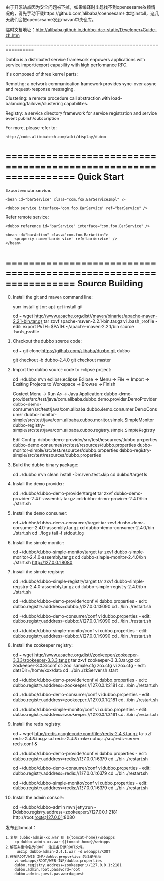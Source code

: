 由于开源站点因为安全问题被下掉，如果编译时出现找不到opensesame依赖情况的，请先手动下载https://github.com/alibaba/opensesame
本地install，这几天我们会把opensesame发到mavan中央仓库。

临时文档地址：http://alibaba.github.io/dubbo-doc-static/Developer+Guide-zh.htm

================================================================

Dubbo is a distributed service framework enpowers applications with service import/export capability with high performance RPC.

It's composed of three kernel parts:

Remoting: a network communication framework provides sync-over-async and request-response messaging.

Clustering: a remote procedure call abstraction with load-balancing/failover/clustering capabilities.

Registry: a service directory framework for service registration and service event publish/subscription

For more, please refer to:

    http://code.alibabatech.com/wiki/display/dubbo

================================================================
Quick Start
================================================================

Export remote service:

    <bean id="barService" class="com.foo.BarServiceImpl" />
	
    <dubbo:service interface="com.foo.BarService" ref="barService" />

Refer remote service:

    <dubbo:reference id="barService" interface="com.foo.BarService" />
	
    <bean id="barAction" class="com.foo.BarAction">
        <property name="barService" ref="barService" />
    </bean>

================================================================
Source Building
================================================================

0. Install the git and maven command line:

    yum install git
    or: apt-get install git

    cd ~
    wget http://www.apache.org/dist//maven/binaries/apache-maven-2.2.1-bin.tar.gz
    tar zxvf apache-maven-2.2.1-bin.tar.gz
    vi .bash_profile
       - edit: export PATH=$PATH:~/apache-maven-2.2.1/bin
    source .bash_profile

1. Checkout the dubbo source code:

    cd ~
    git clone https://github.com/alibaba/dubbo.git dubbo

    git checkout -b dubbo-2.4.0
    git checkout master

2. Import the dubbo source code to eclipse project:

    cd ~/dubbo
    mvn eclipse:eclipse
    Eclipse -> Menu -> File -> Import -> Exsiting Projects to Workspace -> Browse -> Finish

    Context Menu -> Run As -> Java Application:
    dubbo-demo-provider/src/test/java/com.alibaba.dubbo.demo.provider.DemoProvider
    dubbo-demo-consumer/src/test/java/com.alibaba.dubbo.demo.consumer.DemoConsumer
    dubbo-monitor-simple/src/test/java/com.alibaba.dubbo.monitor.simple.SimpleMonitor
    dubbo-registry-simple/src/test/java/com.alibaba.dubbo.registry.simple.SimpleRegistry
 
    Edit Config:
    dubbo-demo-provider/src/test/resources/dubbo.properties
    dubbo-demo-consumer/src/test/resources/dubbo.properties
    dubbo-monitor-simple/src/test/resources/dubbo.properties
    dubbo-registry-simple/src/test/resources/dubbo.properties

3. Build the dubbo binary package:

    cd ~/dubbo
    mvn clean install -Dmaven.test.skip
    cd dubbo/target
    ls

4. Install the demo provider:

    cd ~/dubbo/dubbo-demo-provider/target
    tar zxvf dubbo-demo-provider-2.4.0-assembly.tar.gz
    cd dubbo-demo-provider-2.4.0/bin
    ./start.sh

5. Install the demo consumer:

    cd ~/dubbo/dubbo-demo-consumer/target
    tar zxvf dubbo-demo-consumer-2.4.0-assembly.tar.gz
    cd dubbo-demo-consumer-2.4.0/bin
    ./start.sh
    cd ../logs
    tail -f stdout.log

6. Install the simple monitor:

    cd ~/dubbo/dubbo-simple-monitor/target
    tar zxvf dubbo-simple-monitor-2.4.0-assembly.tar.gz
    cd dubbo-simple-monitor-2.4.0/bin
    ./start.sh
    http://127.0.0.1:8080

7. Install the simple registry:

    cd ~/dubbo/dubbo-simple-registry/target
    tar zxvf dubbo-simple-registry-2.4.0-assembly.tar.gz
    cd dubbo-simple-registry-2.4.0/bin
    ./start.sh

    cd ~/dubbo/dubbo-demo-provider/conf
    vi dubbo.properties
       - edit: dubbo.registry.adddress=dubbo://127.0.0.1:9090
    cd ../bin
    ./restart.sh

    cd ~/dubbo/dubbo-demo-consumer/conf
    vi dubbo.properties
       - edit: dubbo.registry.adddress=dubbo://127.0.0.1:9090
    cd ../bin
    ./restart.sh

    cd ~/dubbo/dubbo-simple-monitor/conf
    vi dubbo.properties
       - edit: dubbo.registry.adddress=dubbo://127.0.0.1:9090
    cd ../bin
    ./restart.sh

8. Install the zookeeper registry:

    cd ~
    wget http://www.apache.org/dist//zookeeper/zookeeper-3.3.3/zookeeper-3.3.3.tar.gz
    tar zxvf zookeeper-3.3.3.tar.gz
    cd zookeeper-3.3.3/conf
    cp zoo_sample.cfg zoo.cfg
    vi zoo.cfg
       - edit: dataDir=/home/xxx/data
    cd ../bin
    ./zkServer.sh start

    cd ~/dubbo/dubbo-demo-provider/conf
    vi dubbo.properties
       - edit: dubbo.registry.adddress=zookeeper://127.0.0.1:2181
    cd ../bin
    ./restart.sh

    cd ~/dubbo/dubbo-demo-consumer/conf
    vi dubbo.properties
       - edit: dubbo.registry.adddress=zookeeper://127.0.0.1:2181
    cd ../bin
    ./restart.sh

    cd ~/dubbo/dubbo-simple-monitor/conf
    vi dubbo.properties
       - edit: dubbo.registry.adddress=zookeeper://127.0.0.1:2181
    cd ../bin
    ./restart.sh

9. Install the redis registry:

    cd ~
    wget http://redis.googlecode.com/files/redis-2.4.8.tar.gz
    tar xzf redis-2.4.8.tar.gz
    cd redis-2.4.8
    make
    nohup ./src/redis-server redis.conf &

    cd ~/dubbo/dubbo-demo-provider/conf
    vi dubbo.properties
       - edit: dubbo.registry.adddress=redis://127.0.0.1:6379
    cd ../bin
    ./restart.sh

    cd ~/dubbo/dubbo-demo-consumer/conf
    vi dubbo.properties
       - edit: dubbo.registry.adddress=redis://127.0.0.1:6379
    cd ../bin
    ./restart.sh

    cd ~/dubbo/dubbo-simple-monitor/conf
    vi dubbo.properties
       - edit: dubbo.registry.adddress=redis://127.0.0.1:6379
    cd ../bin
    ./restart.sh

10. Install the admin console:

    cd ~/dubbo/dubbo-admin
    mvn jetty:run -Ddubbo.registry.address=zookeeper://127.0.0.1:2181
    http://root:root@127.0.0.1:8080

发布到tomcat：
    
    1.复制 dubbo-admin-xx.war 到 ${tomcat-home}/webapps 
        cp dubbo-admin-xx.war ${tomcat-home}/webapps 
    2.解压并重命名为ROOT  注意备份原ROOT文件。
         unzip dubbo-admin-2.4.1.war -d webapps/ROOT
    3.修改ROOT/WEB-INF/dubbo.properties 的注册地址
        vi webapps/ROOT/WEB-INF/dubbo.properties
        dubbo.registry.address=zookeeper://127.0.0.1:2181
        dubbo.admin.root.password=root
        dubbo.admin.guest.password=guest
